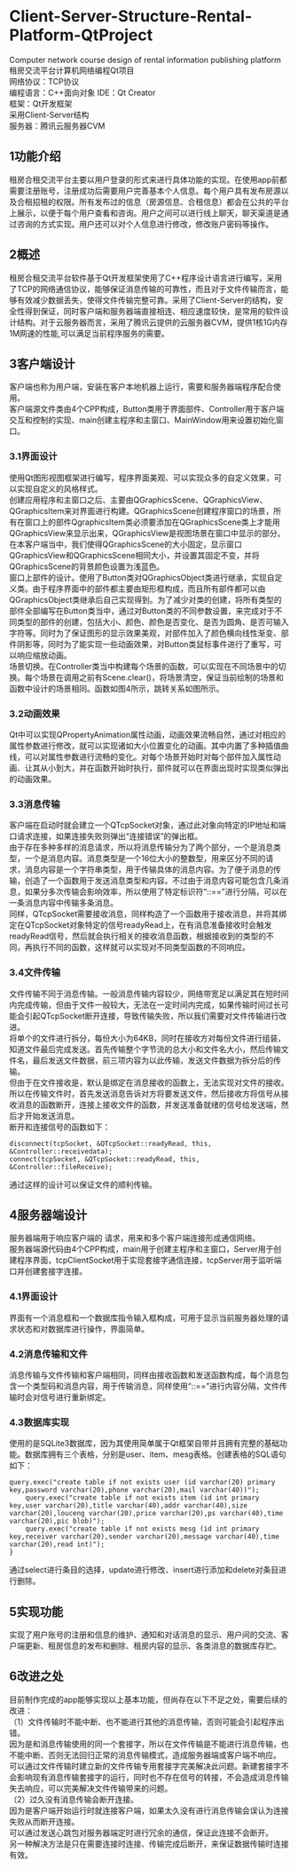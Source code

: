 # Client-Server-Structure-Rental-Platform-QtProject
Computer network course design of rental information publishing platform  
租房交流平台计算机网络编程Qt项目  
网络协议：TCP协议  
编程语言：C++面向对象
IDE：Qt Creator  
框架：Qt开发框架  
采用Client-Server结构  
服务器：腾讯云服务器CVM  
## 1功能介绍
租房合租交流平台主要以用户登录的形式来进行具体功能的实现。在使用app前都需要注册账号，注册成功后需要用户完善基本个人信息。每个用户具有发布房源以及合租招租的权限。所有发布过的信息（房源信息、合租信息）都会在公共的平台上展示，以便于每个用户查看和咨询。用户之间可以进行线上聊天，聊天渠道是通过咨询的方式实现。用户还可以对个人信息进行修改，修改账户密码等操作。  
## 2概述
租房合租交流平台软件基于Qt开发框架使用了C++程序设计语言进行编写，采用了TCP的网络通信协议，能够保证消息传输的可靠性，而且对于文件传输而言，能够有效减少数据丢失，使得文件传输完整可靠。采用了Client-Server的结构，安全性得到保证，同时客户端和服务器端直接相连、相应速度较快，是常用的软件设计结构。对于云服务器而言，采用了腾讯云提供的云服务器CVM，提供1核1G内存1M网速的性能,可以满足当前程序服务的需要。  
## 3客户端设计
客户端也称为用户端，安装在客户本地机器上运行，需要和服务器端程序配合使用。  
客户端源文件类由4个CPP构成，Button类用于界面部件、Controller用于客户端交互和控制的实现、main创建主程序和主窗口、MainWindow用来设置初始化窗口。  
### 3.1界面设计
使用Qt图形视图框架进行编写，程序界面美观、可以实现众多的自定义效果，可以实现自定义的风格样式。  
创建应用程序和主窗口之后、主要由QGraphicsScene、QGraphicsView、QGraphicsItem来对界面进行构建。QGraphicsScene创建程序窗口的场景，所有在窗口上的部件QgraphicsItem类必须要添加在QGraphicsScene类上才能用QGraphicsView来显示出来，QGraphicsView是视图场景在窗口中显示的部分。在本客户端当中，我们使得QGraphicsScene的大小固定，显示窗口QGraphicsView和QGraphicsScene相同大小，并设置其固定不变，并将QGraphicsScene的背景颜色设置为浅蓝色。  
窗口上部件的设计。使用了Button类对QGraphicsObject类进行继承，实现自定义类。由于程序界面中的部件都主要由矩形框构成，而且所有部件都可以由QGraphicsObject类继承后自己实现得到。为了减少对类的创建，将所有类型的部件全部编写在Button类当中，通过对Button类的不同参数设置，来完成对于不同类型的部件的创建，包括大小、颜色、颜色是否变化、是否为圆角、是否可输入字符等。同时为了保证图形的显示效果美观，对部件加入了颜色横向线性渐变、部件阴影等，同时为了能实现一些动画效果，对Button类鼠标事件进行了重写，可以响应缩放动画。  
场景切换。在Controller类当中构建每个场景的函数，可以实现在不同场景中的切换。每个场景在调用之前有Scene.clear()，将场景清空，保证当前绘制的场景和函数中设计的场景相同。函数如图4所示，跳转关系如图所示。  
### 3.2动画效果
Qt中可以实现QPropertyAnimation属性动画，动画效果流畅自然，通过对相应的属性参数进行修改，就可以实现诸如大小位置变化的动画。其中内置了多种插值曲线，可以对属性参数进行流畅的变化。对每个场景开始时对每个部件加入属性动画、让其从小到大，并在函数开始时执行，部件就可以在界面出现时实现类似弹出的动画效果。  
### 3.3消息传输
客户端在启动时就会建立一个QTcpSocket对象，通过此对象向特定的IP地址和端口请求连接，如果连接失败则弹出“连接错误”的弹出框。  
由于存在多种多样的消息请求，所以将消息传输分为了两个部分，一个是消息类型，一个是消息内容。消息类型是一个16位大小的整数型，用来区分不同的请求，消息内容是一个字符串类型，用于传输具体的消息内容。为了便于消息的传输，创造了一个函数用于发送消息类型和内容。不过由于消息内容可能包含几条消息，如果分多次传输会影响效率，所以使用了特定标识符“::==”进行分隔，可以在一条消息内容中传输多条消息。  
同样，QTcpSocket需要接收消息，同样构造了一个函数用于接收消息，并将其绑定在QTcpSocket对象特定的信号readyRead上，在有消息准备接收时会触发readyRead信号，然后就会执行相关的接收消息函数，根据接收到的类型的不同，再执行不同的函数，这样就可以实现对不同类型函数的不同响应。  
### 3.4文件传输
文件传输不同于消息传输。一般消息传输内容较少，网络带宽足以满足其在短时间内完成传输，但由于文件一般较大，无法在一定时间内完成，如果传输时间过长可能会引起QTcpSocket断开连接，导致传输失败，所以我们需要对文件传输进行改进。  
将单个的文件进行拆分，每份大小为64KB，同时在接收方对每份文件进行组装，知道文件最后完成发送。首先传输整个字节流的总大小和文件名大小，然后传输文件名，最后发送文件数据，前三项内容为以此传输，发送文件数据为拆分后的传输。  
但由于在文件接收是，默认是绑定在消息接收的函数上，无法实现对文件的接收。所以在传输文件时，首先发送消息告诉对方将要发送文件，然后接收方将信号从接收消息的函数断开，连接上接收文件的函数，并发送准备就绪的信号给发送端，然后才开始发送消息。  
断开和连接信号的函数如下：  
```
disconnect(tcpSocket, &QTcpSocket::readyRead, this, &Controller::receivedata);
connect(tcpSocket, &QTcpSocket::readyRead, this, &Controller::fileReceive);
```

通过这样的设计可以保证文件的顺利传输。  
## 4服务器端设计
服务器端用于响应客户端的 请求，用来和多个客户端连接形成通信网络。  
服务器端源代码由4个CPP构成，main用于创建主程序和主窗口，Server用于创建程序界面，tcpClientSocket用于实现套接字通信连接，tcpServer用于监听端口并创建套接字连接。  
### 4.1界面设计
界面有一个消息框和一个数据库指令输入框构成，可用于显示当前服务器处理的请求状态和对数据库进行操作，界面简单。  
### 4.2消息传输和文件
消息传输与文件传输和客户端相同，同样由接收函数和发送函数构成，每个消息包含一个类型码和消息内容，用于传输消息，同样使用“::==”进行内容分隔，文件传输时会对信号进行重新绑定。  
### 4.3数据库实现
使用的是SQLite3数据库，因为其使用简单属于Qt框架自带并且拥有完整的基础功能。数据库拥有三个表格，分别是user、item、mesg表格。创建表格的SQL语句如下：  
```
query.exec("create table if not exists user (id varchar(20) primary key,password varchar(20),phone varchar(20),mail varchar(40))");
    query.exec("create table if not exists item (id int primary key,user varchar(20),title varchar(40),addr varchar(40),size varchar(20),louceng varchar(20),price varchar(20),ps varchar(40),time varchar(20),pic blob)");
    query.exec("create table if not exists mesg (id int primary key,receiver varchar(20),sender varchar(20),message varchar(40),time varchar(20),read int)");
}
```

通过select进行条目的选择，update进行修改、insert进行添加和delete对条目进行删除。  
## 5实现功能
实现了用户账号的注册和信息的维护、通知和对话消息的显示、用户间的交流、客户端更新、租房信息的发布和删除、租房内容的显示、各类消息的数据库存贮。  
## 6改进之处
目前制作完成的app能够实现以上基本功能，但尚存在以下不足之处，需要后续的改进：  
（1）文件传输时不能中断、也不能进行其他的消息传输，否则可能会引起程序出错。  
因为是和消息传输使用的同一个套接字，所以在文件传输是不能进行消息传输，也不能中断、否则无法回归正常的消息传输模式，造成服务器端或客户端不响应。  
可以通过文件传输时建立新的文件传输专用套接字完美解决此问题。新建套接字不会影响现有消息传输套接字的运行，同时也不存在信号的转接，不会造成消息传输失去响应，可以完美解决文件传输带来的问题。  
（2）过久没有消息传输会断开连接。  
因为是客户端开始运行时就连接客户端，如果太久没有进行消息传输会误认为连接失败从而断开连接。  
可以通过发送心跳包对服务器端定时进行冗余的通信，保证此连接不会断开。  
另一种解决方法是只在需要连接时连接、传输完成后断开，来保证数据传输时连接有效。  
